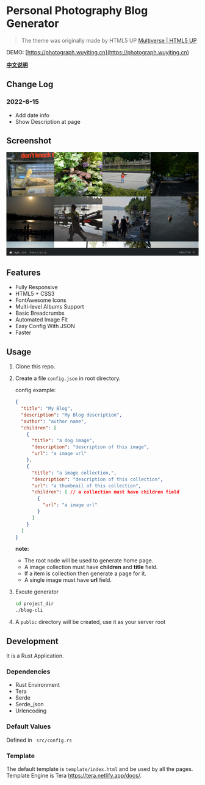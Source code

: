 # Personal Photography Blog Generator

> The theme was originally made by HTML5 UP [Multiverse | HTML5 UP](https://html5up.net/multiverse)

DEMO: [https://photograph.wuyiting.cn](https://photograph.wuyiting.cn)

[**中文说明**](https://github.com/kirovj/photography-blog/wiki)

## Change Log

### 2022-6-15

- Add date info
- Show Description at page

## Screenshot

![](./screenshot.png)

## Features

- Fully Responsive
- HTML5 + CSS3
- FontAwesome Icons
- Multi-level Albums Support
- Basic Breadcrumbs
- Automated Image Fit
- Easy Config With JSON
- Faster



## Usage

1. Clone this repo.

2. Create a file `config.json` in root directory.

   config example:

   ```json
   {
     "title": "My Blog",
     "description": "My Blog description",
     "author": "author name",
     "children": [
       {
         "title": "a dog image",
         "description": "description of this image",
         "url": "a image url"
       },
       {
         "title": "a image collection,",
         "description": "description of this collection",
         "url": "a thumbnail of this collection",
         "children": [ // a collection must have children field
           {
             "url": "a image url"
           }
         ]
       }
     ]
   }
   ```

   **note:**

   - The root node will be used to generate home page.
   - A image collection must have  **children** and **title** field.
   - If a item is collection then  generate a page for it.
   - A single image must have **url** field.

3. Excute generator

   ```bash
   cd project_dir
   ./blog-cli
   
   ```

4. A `public` directory will be created, use it as your server root



## Development

It is a Rust Application.

### Dependencies

- Rust Environment
- Tera
- Serde
- Serde_json
- Urlencoding

### Default Values

Defined in ` src/config.rs`

### Template
The default template is   `template/index.html` and be used by all the pages.
Template Engine is Tera https://tera.netlify.app/docs/.


